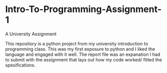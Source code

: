 # Intro-To-Programming-Assignment-1
A University Assignment

This repository is a python project from my university introduction to programming class. This was my first exposure to python and I liked the language and engaged with it well. The report file was an expanation I had to submit with the assignment that lays out how my code worked/ fitted the spesifications.
